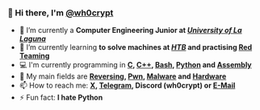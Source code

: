### 👋 Hi there, I'm **[@wh0crypt](https://github.com/wh0crypt)**
- 🔭 I’m currently a **Computer Engineering Junior at *[University of La Laguna](https://www.ull.es)***
- 🌱 I’m currently learning **to solve machines at *[HTB](https://app.hackthebox.com)* and practising [Red Teaming](https://en.wikipedia.org/wiki/Red_team)**
- 💻 I'm currently programming in **[C](https://en.wikipedia.org/wiki/C_(programming_language)), [C++](https://en.wikipedia.org/wiki/C%2B%2B), [Bash](https://en.wikipedia.org/wiki/Bash_(Unix_shell)), [Python](https://en.wikipedia.org/wiki/Python_(programming_language)) and [Assembly](https://en.wikipedia.org/wiki/Assembly_language)**
- 💬 My main fields are **[Reversing](https://ctf101.org/reverse-engineering/overview/), [Pwn](https://ctf101.org/binary-exploitation/overview/), [Malware](https://en.wikipedia.org/wiki/Malware) and [Hardware](https://cyberhub.sa/posts/3491)**
- 📫 How to reach me: **[X](https://x.com/wh0crypt), [Telegram](https://t.me/wh0crypt), Discord (wh0crypt) or [E-Mail](mailto:wh0crypt@protonmail.com)**
- ⚡ Fun fact: **I hate Python**

<!--
**wh0crypt/wh0crypt** is a ✨ _special_ ✨ repository because its `README.md` (this file) appears on your GitHub profile.
You can click the Preview link to take a look at your changes.
-->
